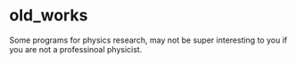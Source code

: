 # old_works
Some programs for physics research, may not be super interesting to you if you are not a professinoal physicist.
